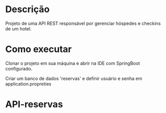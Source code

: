 # Descrição

Projeto de uma API REST responsável por gerenciar hóspedes e checkins de um hotel.

# Como executar

Clonar o projeto em sua máquina e abrir na IDE com SpringBoot configurado.

Criar um banco de dados 'reservas' e definir usuário e senha em application.propreties

# API-reservas
